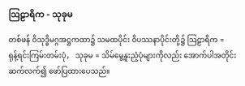 ### ဩဠာရိက - သုခုမ

တစ်ဖန် ဝိသုဒ္ဓိမဂ္ဂအဋ္ဌကထာ၌ သမထပိုင်း ဝိပဿနာပိုင်းတို့၌ ဩဠာရိက = ရုန့်ရင်းကြမ်းတမ်းပုံ， သုခုမ = သိမ်မွေ့နူးညံ့ပုံများကိုလည်း အောက်ပါအတိုင်း ဆက်လက်၍ ဖော်ပြထားပေသည်။